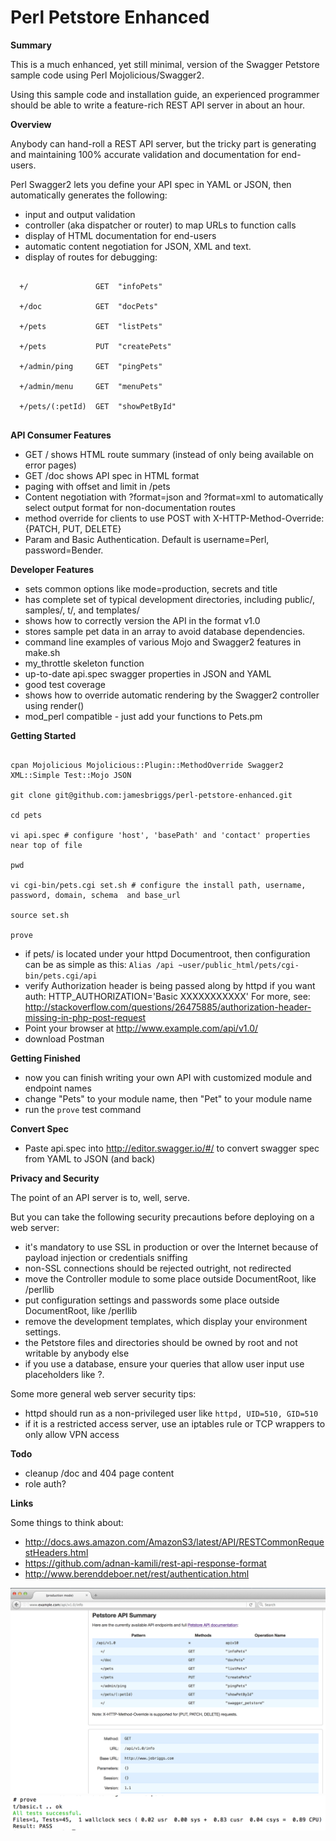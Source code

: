 Perl Petstore Enhanced
======================

**Summary**

This is a much enhanced, yet still minimal, version of the Swagger Petstore sample code using Perl Mojolicious/Swagger2.

Using this sample code and installation guide, an experienced programmer should be able to write a feature-rich REST API server in about an hour.

**Overview**

Anybody can hand-roll a REST API server, but the tricky part is generating and maintaining 100% accurate validation and documentation for end-users.

Perl Swagger2 lets you define your API spec in YAML or JSON, then automatically generates the following:

- input and output validation
- controller (aka dispatcher or router) to map URLs to function calls
- display of HTML documentation for end-users
- automatic content negotiation for JSON, XML and text.
- display of routes for debugging:

```

  +/               GET  "infoPets"

  +/doc            GET  "docPets"

  +/pets           GET  "listPets"

  +/pets           PUT  "createPets"

  +/admin/ping     GET  "pingPets"

  +/admin/menu     GET  "menuPets"

  +/pets/(:petId)  GET  "showPetById"


```

**API Consumer Features**

- GET / shows HTML route summary (instead of only being available on error pages)
- GET /doc shows API spec in HTML format
- paging with offset and limit in /pets
- Content negotiation with ?format=json and ?format=xml to automatically select output format for non-documentation routes
- method override for clients to use POST with X-HTTP-Method-Override: {PATCH, PUT, DELETE}
- Param and Basic Authentication. Default is username=Perl, password=Bender.     

**Developer Features**

- sets common options like mode=production, secrets and title
- has complete set of typical development directories, including public/, samples/, t/, and templates/
- shows how to correctly version the API in the format v1.0
- stores sample pet data in an array to avoid database dependencies.
- command line examples of various Mojo and Swagger2 features in make.sh
- my_throttle skeleton function
- up-to-date api.spec swagger properties in JSON and YAML
- good test coverage
- shows how to override automatic rendering by the Swagger2 controller using render()
- mod_perl compatible - just add your functions to Pets.pm

**Getting Started**

```

cpan Mojolicious Mojolicious::Plugin::MethodOverride Swagger2 XML::Simple Test::Mojo JSON

git clone git@github.com:jamesbriggs/perl-petstore-enhanced.git

cd pets

vi api.spec # configure 'host', 'basePath' and 'contact' properties near top of file

pwd

vi cgi-bin/pets.cgi set.sh # configure the install path, username, password, domain, schema  and base_url

source set.sh

prove

```

- if pets/ is located under your httpd Documentroot, then configuration can be as simple as this:
`Alias /api ~user/public_html/pets/cgi-bin/pets.cgi/api`
- verify Authorization header is being passed along by httpd if you want auth:
HTTP_AUTHORIZATION='Basic XXXXXXXXXXX'
For more, see: http://stackoverflow.com/questions/26475885/authorization-header-missing-in-php-post-request
- Point your browser at http://www.example.com/api/v1.0/
- download Postman

**Getting Finished**

- now you can finish writing your own API with customized module and endpoint names
- change "Pets" to your module name, then "Pet" to your module name
- run the `prove` test command

**Convert Spec**

- Paste api.spec into http://editor.swagger.io/#/ to convert swagger spec from YAML to JSON (and back)

**Privacy and Security**

The point of an API server is to, well, serve.

But you can take the following security precautions before deploying on a web server:

- it's mandatory to use SSL in production or over the Internet because of payload injection or credentials sniffing
- non-SSL connections should be rejected outright, not redirected
- move the Controller module to some place outside DocumentRoot, like /perllib
- put configuration settings and passwords some place outside DocumentRoot, like /perllib
- remove the development templates, which display your environment settings.
- the Petstore files and directories should be owned by root and not writable by anybody else
- if you use a database, ensure your queries that allow user input use placeholders like ?.

Some more general web server security tips:

- httpd should run as a non-privileged user like `httpd, UID=510, GID=510`
- if it is a restricted access server, use an iptables rule or TCP wrappers to only allow VPN access

**Todo**

- cleanup /doc and 404 page content
- role auth?

**Links**

Some things to think about:

- http://docs.aws.amazon.com/AmazonS3/latest/API/RESTCommonRequestHeaders.html
- https://github.com/adnan-kamili/rest-api-response-format
- http://www.berenddeboer.net/rest/authentication.html

![cass_top screenshot](perl-petstore-enhanced-info.png?raw=true "Perl Petstore Enhanced Info screenshot")
![cass_top screenshot](perl-petstore-enhanced-prove.png?raw=true "Perl Petstore Enhanced Prove screenshot")

